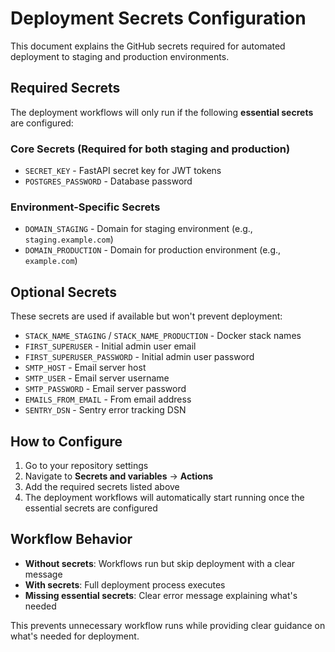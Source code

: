 # Deployment Secrets Configuration

This document explains the GitHub secrets required for automated deployment to staging and production environments.

## Required Secrets

The deployment workflows will only run if the following **essential secrets** are configured:

### Core Secrets (Required for both staging and production)
- `SECRET_KEY` - FastAPI secret key for JWT tokens
- `POSTGRES_PASSWORD` - Database password

### Environment-Specific Secrets
- `DOMAIN_STAGING` - Domain for staging environment (e.g., `staging.example.com`)
- `DOMAIN_PRODUCTION` - Domain for production environment (e.g., `example.com`)

## Optional Secrets

These secrets are used if available but won't prevent deployment:

- `STACK_NAME_STAGING` / `STACK_NAME_PRODUCTION` - Docker stack names
- `FIRST_SUPERUSER` - Initial admin user email
- `FIRST_SUPERUSER_PASSWORD` - Initial admin user password
- `SMTP_HOST` - Email server host
- `SMTP_USER` - Email server username
- `SMTP_PASSWORD` - Email server password
- `EMAILS_FROM_EMAIL` - From email address
- `SENTRY_DSN` - Sentry error tracking DSN

## How to Configure

1. Go to your repository settings
2. Navigate to **Secrets and variables** → **Actions**
3. Add the required secrets listed above
4. The deployment workflows will automatically start running once the essential secrets are configured

## Workflow Behavior

- **Without secrets**: Workflows run but skip deployment with a clear message
- **With secrets**: Full deployment process executes
- **Missing essential secrets**: Clear error message explaining what's needed

This prevents unnecessary workflow runs while providing clear guidance on what's needed for deployment.
